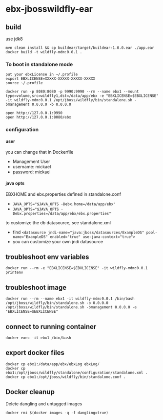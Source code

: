 # ebx-jbosswildfly-ear

## build

use jdk8

```
mvn clean install && cp buildear/target/buildear-1.0.0.ear ./app.ear
docker build -t wildfly-mdm:0.0.1 .
```

### To boot in standalone mode

```
put your ebxLicense in ~/.profile
export EBXLICENSE=XXXXX-XXXXX-XXXXX-XXXXX
source ~/.profile

docker run -p 8080:8080 -p 9990:9990 --rm --name ebx1 --mount type=volume,src=wildfly1,dst=/data/app/ebx -e "EBXLICENSE=$EBXLICENSE" -it wildfly-mdm:0.0.1 /opt/jboss/wildfly/bin/standalone.sh -bmanagement 0.0.0.0 -b 0.0.0.0

open http://127.0.0.1:9990
open http://127.0.0.1:8080/ebx
```

### configuration

#### user

you can change that in Dockerfile

*  Management User
*  username: mickael
*  password: mickael

#### java opts

EBXHOME and ebx.properties defined in standalone.conf

*  ```JAVA_OPTS="$JAVA_OPTS -Debx.home=/data/app/ebx"```
*  ```JAVA_OPTS="$JAVA_OPTS -Debx.properties=/data/app/ebx/ebx.properties"```

to customize the db datasource, see standalone.xml

*  find ```<datasource jndi-name="java:jboss/datasources/ExampleDS" pool-name="ExampleDS" enabled="true" use-java-context="true">```
*  you can customize your own jndi datasource

## troubleshoot env variables

```
docker run --rm -e "EBXLICENSE=$EBXLICENSE" -it wildfly-mdm:0.0.1 printenv
```

## troubleshoot image

```
docker run --rm --name ebx1 -it wildfly-mdm:0.0.1 /bin/bash
/opt/jboss/wildfly/bin/standalone.sh -b 0.0.0.0
/opt/jboss/wildfly/bin/standalone.sh -bmanagement 0.0.0.0 -e "EBXLICENSE=$EBXLICENSE"
```

## connect to running container

```
docker exec -it ebx1 /bin/bash
```

## export docker files

```
docker cp ebx1:/data/app/ebx/ebxLog ebxLog/
docker cp ebx1:/opt/jboss/wildfly/standalone/configuration/standalone.xml .
docker cp ebx1:/opt/jboss/wildfly/bin/standalone.conf .
```

## Docker cleanup

Delete dangling and untagged images

```
docker rmi $(docker images -q -f dangling=true)
```

